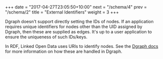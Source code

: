 +++
date = "2017-04-27T23:05:50+10:00"
next = "/schema/4"
prev = "/schema/2"
title = "External Identifiers"
weight = 3
+++


Dgraph doesn't support directly setting the IDs of nodes.  If an application requires unique identifiers for nodes other than the UID assigned by Dgraph, then these are supplied as edges.  It's up to a user application to ensure the uniqueness of such IDs/keys.

In RDF, Linked Open Data uses URIs to identify nodes.  See the [Dgraph docs](https://docs.dgraph.io/query-language/#external-ids) for more information on how these are handled in Dgraph.

